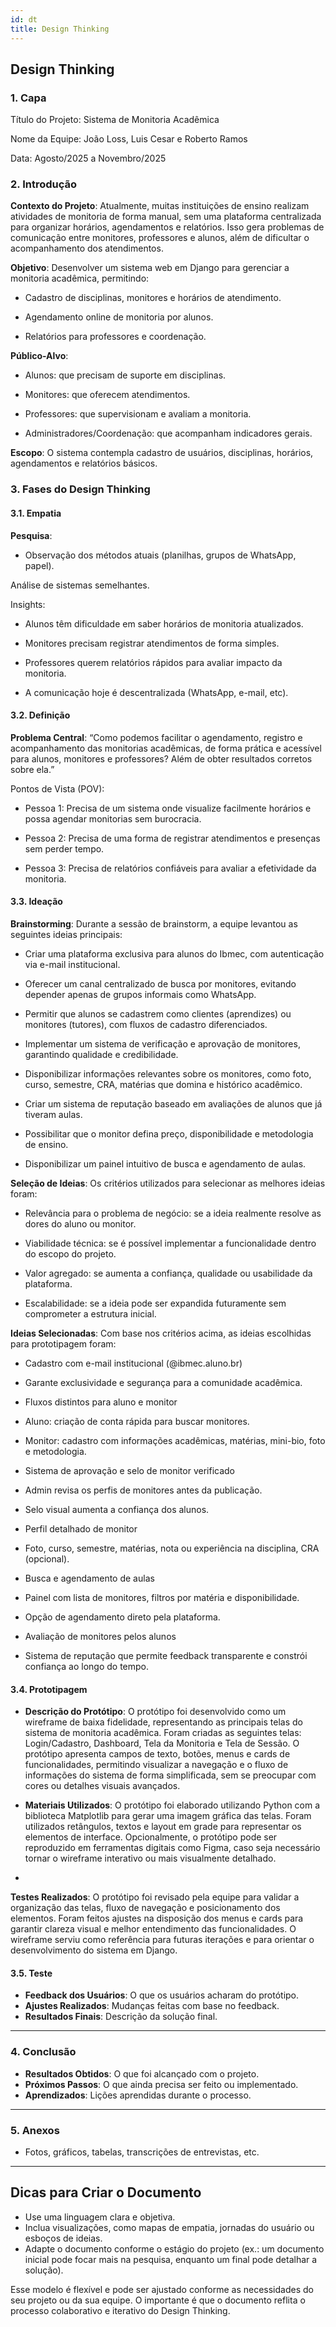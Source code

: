 ```yaml
---
id: dt
title: Design Thinking
---
```


## **Design Thinking**

### **1. Capa**


Título do Projeto: Sistema de Monitoria Acadêmica 

Nome da Equipe: João Loss, Luis Cesar e Roberto Ramos 

Data: Agosto/2025 a Novembro/2025 

 

### 2. Introdução 

**Contexto do Projeto**: 
 Atualmente, muitas instituições de ensino realizam atividades de monitoria de forma manual, sem uma plataforma centralizada para organizar horários, agendamentos e relatórios. Isso gera problemas de comunicação entre monitores, professores e alunos, além de dificultar o acompanhamento dos atendimentos. 

**Objetivo**: 
 Desenvolver um sistema web em Django para gerenciar a monitoria acadêmica, permitindo: 

- Cadastro de disciplinas, monitores e horários de atendimento. 

- Agendamento online de monitoria por alunos. 

- Relatórios para professores e coordenação. 

**Público-Alvo**: 

- Alunos: que precisam de suporte em disciplinas. 

- Monitores: que oferecem atendimentos. 

- Professores: que supervisionam e avaliam a monitoria. 

- Administradores/Coordenação: que acompanham indicadores gerais. 

**Escopo**: 
 O sistema contempla cadastro de usuários, disciplinas, horários, agendamentos e relatórios básicos.  

 

### 3. Fases do Design Thinking 

#### 3.1. Empatia 

**Pesquisa**: 

- Observação dos métodos atuais (planilhas, grupos de WhatsApp, papel). 

Análise de sistemas semelhantes. 

Insights: 

- Alunos têm dificuldade em saber horários de monitoria atualizados. 

- Monitores precisam registrar atendimentos de forma simples. 

- Professores querem relatórios rápidos para avaliar impacto da monitoria. 

- A comunicação hoje é descentralizada (WhatsApp, e-mail, etc). 

#### 3.2. Definição 

**Problema Central**: 
 “Como podemos facilitar o agendamento, registro e acompanhamento das monitorias acadêmicas, de forma prática e acessível para alunos, monitores e professores? Além de obter resultados corretos sobre ela.” 

Pontos de Vista (POV): 

- Pessoa 1: Precisa de um sistema onde visualize facilmente horários e possa agendar monitorias sem burocracia. 

- Pessoa 2: Precisa de uma forma de registrar atendimentos e presenças sem perder tempo. 

- Pessoa 3: Precisa de relatórios confiáveis para avaliar a efetividade da monitoria. 

#### **3.3. Ideação**

 **Brainstorming**: Durante a sessão de brainstorm, a equipe levantou as seguintes ideias principais:

 - Criar uma plataforma exclusiva para alunos do Ibmec, com autenticação via e-mail institucional.

- Oferecer um canal centralizado de busca por monitores, evitando depender apenas de grupos informais como WhatsApp.

- Permitir que alunos se cadastrem como clientes (aprendizes) ou monitores (tutores), com fluxos de cadastro diferenciados.

- Implementar um sistema de verificação e aprovação de monitores, garantindo qualidade e credibilidade.

- Disponibilizar informações relevantes sobre os monitores, como foto, curso, semestre, CRA, matérias que domina e histórico acadêmico.

- Criar um sistema de reputação baseado em avaliações de alunos que já tiveram aulas.

- Possibilitar que o monitor defina preço, disponibilidade e metodologia de ensino.

- Disponibilizar um painel intuitivo de busca e agendamento de aulas.


 **Seleção de Ideias**:  Os critérios utilizados para selecionar as melhores ideias foram:

- Relevância para o problema de negócio: se a ideia realmente resolve as dores do aluno ou monitor.

- Viabilidade técnica: se é possível implementar a funcionalidade dentro do escopo do projeto.

- Valor agregado: se aumenta a confiança, qualidade ou usabilidade da plataforma.

- Escalabilidade: se a ideia pode ser expandida futuramente sem comprometer a estrutura inicial.


 **Ideias Selecionadas**: Com base nos critérios acima, as ideias escolhidas para prototipagem foram:

- Cadastro com e-mail institucional (@ibmec.aluno.br)

- Garante exclusividade e segurança para a comunidade acadêmica.

- Fluxos distintos para aluno e monitor

- Aluno: criação de conta rápida para buscar monitores.

- Monitor: cadastro com informações acadêmicas, matérias, mini-bio, foto e metodologia.

- Sistema de aprovação e selo de monitor verificado

- Admin revisa os perfis de monitores antes da publicação.

- Selo visual aumenta a confiança dos alunos.

- Perfil detalhado de monitor

- Foto, curso, semestre, matérias, nota ou experiência na disciplina, CRA (opcional).

- Busca e agendamento de aulas

- Painel com lista de monitores, filtros por matéria e disponibilidade.

- Opção de agendamento direto pela plataforma.

- Avaliação de monitores pelos alunos

- Sistema de reputação que permite feedback transparente e constrói confiança ao longo do tempo.

#### **3.4. Prototipagem**

- **Descrição do Protótipo**: O protótipo foi desenvolvido como um wireframe de baixa fidelidade, representando as principais telas do sistema de monitoria acadêmica. Foram criadas as seguintes telas: Login/Cadastro, Dashboard, Tela da Monitoria e Tela de Sessão. O protótipo apresenta campos de texto, botões, menus e cards de funcionalidades, permitindo visualizar a navegação e o fluxo de informações do sistema de forma simplificada, sem se preocupar com cores ou detalhes visuais avançados.

- **Materiais Utilizados**: O protótipo foi elaborado utilizando Python com a biblioteca Matplotlib para gerar uma imagem gráfica das telas. Foram utilizados retângulos, textos e layout em grade para representar os elementos de interface. Opcionalmente, o protótipo pode ser reproduzido em ferramentas digitais como Figma, caso seja necessário tornar o wireframe interativo ou mais visualmente detalhado.
-
 **Testes Realizados**: O protótipo foi revisado pela equipe para validar a organização das telas, fluxo de navegação e posicionamento dos elementos. Foram feitos ajustes na disposição dos menus e cards para garantir clareza visual e melhor entendimento das funcionalidades. O wireframe serviu como referência para futuras iterações e para orientar o desenvolvimento do sistema em Django.

#### **3.5. Teste**

- **Feedback dos Usuários**: O que os usuários acharam do protótipo.
- **Ajustes Realizados**: Mudanças feitas com base no feedback.
- **Resultados Finais**: Descrição da solução final.

---

### **4. Conclusão**

- **Resultados Obtidos**: O que foi alcançado com o projeto.
- **Próximos Passos**: O que ainda precisa ser feito ou implementado.
- **Aprendizados**: Lições aprendidas durante o processo.

---

### **5. Anexos**

- Fotos, gráficos, tabelas, transcrições de entrevistas, etc.

---

## **Dicas para Criar o Documento**

- Use uma linguagem clara e objetiva.
- Inclua visualizações, como mapas de empatia, jornadas do usuário ou esboços de ideias.
- Adapte o documento conforme o estágio do projeto (ex.: um documento inicial pode focar mais na pesquisa, enquanto um final pode detalhar a solução).

Esse modelo é flexível e pode ser ajustado conforme as necessidades do seu projeto ou da sua equipe. O importante é que o documento reflita o processo colaborativo e iterativo do Design Thinking.
